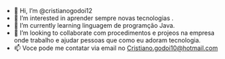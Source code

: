 
- 👋 Hi, I’m @cristianogodoi12
- 👀 I’m interested in aprender sempre novas tecnologias .      
- 🌱 I’m currently learning  linguagem de programção  Java.
- 💞️ I’m looking to collaborate com procedimentos e projeos na empresa onde  trabalho e ajudar pessoas que como eu adoram tecnologia.
- 📫  Voce pode me contatar via email no Cristiano.godoi10@hotmail.com
<!---
cristianogodoi12/cristianogodoi12 is a ✨ special ✨ repository because its `README.md` (this file) appears on your GitHub profile.
You can click the Preview link to take a look at your changes.
